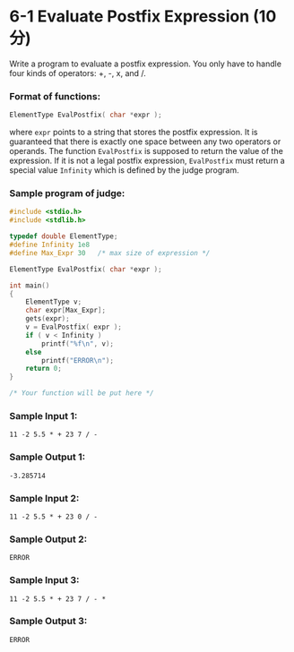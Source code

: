 # 6-1 Evaluate Postfix Expression (10 分)

Write a program to evaluate a postfix expression. You only have to handle four kinds of operators: +, -, x, and /.

### Format of functions:

```c
ElementType EvalPostfix( char *expr );
```

where `expr` points to a string that stores the postfix expression. It is guaranteed that there is exactly one space between any two operators or operands. The function `EvalPostfix` is supposed to return the value of the expression. If it is not a legal postfix expression, `EvalPostfix` must return a special value `Infinity` which is defined by the judge program.

### Sample program of judge:

```c
#include <stdio.h>
#include <stdlib.h>

typedef double ElementType;
#define Infinity 1e8
#define Max_Expr 30   /* max size of expression */

ElementType EvalPostfix( char *expr );

int main()
{
    ElementType v;
    char expr[Max_Expr];
    gets(expr);
    v = EvalPostfix( expr );
    if ( v < Infinity )
        printf("%f\n", v);
    else
        printf("ERROR\n");
    return 0;
}

/* Your function will be put here */
```

### Sample Input 1:

```in
11 -2 5.5 * + 23 7 / -
```

### Sample Output 1:

```out
-3.285714
```

### Sample Input 2:

```in
11 -2 5.5 * + 23 0 / -
```

### Sample Output 2:

```out
ERROR
```

### Sample Input 3:

```
11 -2 5.5 * + 23 7 / - *
```

### Sample Output 3:

```out
ERROR
```